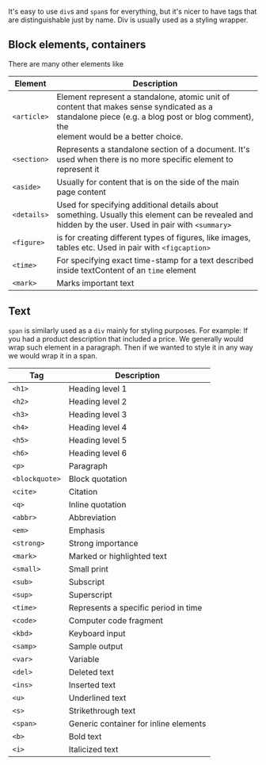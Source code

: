 It's easy to use `div`s and `span`s for everything, but it's nicer to have tags that are distinguishable just by name. Div is usually used as a styling wrapper.

## Block elements, containers

There are many other elements like

| Element     | Description                                                                                                                                                                                  |
| ----------- | -------------------------------------------------------------------------------------------------------------------------------------------------------------------------------------------- |
| `<article>` | Element represent a standalone, atomic unit of content that makes sense syndicated as a standalone piece (e.g. a blog post or blog comment), the <article> element would be a better choice. |
| `<section>` | Represents a standalone section of a document. It's used when there is no more specific element to represent it                                                                              |
| `<aside>`   | Usually for content that is on the side of the main page content                                                                                                                             |
| `<details>` | Used for specifying additional details about something. Usually this element can be revealed and hidden by the user. Used in pair with `<summary>`                                           |
| `<figure>`  | is for creating different types of figures, like images, tables etc. Used in pair with `<figcaption>`                                                                                        |
| `<time>`    | For specifying exact time-stamp for a text described inside textContent of an `time` element                                                                                                 |
| `<mark>`    | Marks important text                                                                                                                                                                         |

## Text

`span` is similarly used as a `div` mainly for styling purposes. For example: If you had a product description that included a price. We generally would wrap such element in a paragraph. Then if we wanted to style it in any way we would wrap it in a span.

| Tag            | Description                           |
| -------------- | ------------------------------------- |
| `<h1>`         | Heading level 1                       |
| `<h2>`         | Heading level 2                       |
| `<h3>`         | Heading level 3                       |
| `<h4>`         | Heading level 4                       |
| `<h5>`         | Heading level 5                       |
| `<h6>`         | Heading level 6                       |
| `<p>`          | Paragraph                             |
| `<blockquote>` | Block quotation                       |
| `<cite>`       | Citation                              |
| `<q>`          | Inline quotation                      |
| `<abbr>`       | Abbreviation                          |
| `<em>`         | Emphasis                              |
| `<strong>`     | Strong importance                     |
| `<mark>`       | Marked or highlighted text            |
| `<small>`      | Small print                           |
| `<sub>`        | Subscript                             |
| `<sup>`        | Superscript                           |
| `<time>`       | Represents a specific period in time  |
| `<code>`       | Computer code fragment                |
| `<kbd>`        | Keyboard input                        |
| `<samp>`       | Sample output                         |
| `<var>`        | Variable                              |
| `<del>`        | Deleted text                          |
| `<ins>`        | Inserted text                         |
| `<u>`          | Underlined text                       |
| `<s>`          | Strikethrough text                    |
| `<span>`       | Generic container for inline elements |
| `<b>`          | Bold text                             |
| `<i>`          | Italicized text                       |
